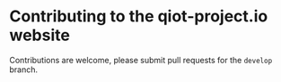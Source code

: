 # Contributing to the qiot-project.io website

Contributions are welcome, please submit pull requests for the `develop` branch.